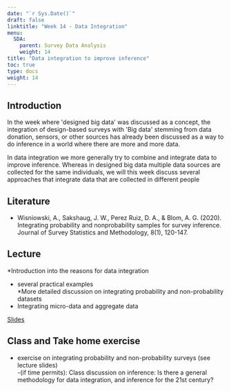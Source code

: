 ```yaml
---
date: "`r Sys.Date()`"
draft: false
linktitle: "Week 14 - Data Integration"
menu:
  SDA:
    parent: Survey Data Analysis
    weight: 14
title: "Data integration to improve inference"
toc: true
type: docs
weight: 14
---
```


## Introduction

In the week where 'designed big data' was discussed as a concept, the integration of design-based surveys with 'Big data' stemming from data donation, sensors, or other sources has already been discussed as a way to do inference in a world where there are more and more data.

In data integration we more generally try to combine and integrate data to improve inference. Whereas in designed big data multiple data sources are collected for the same individuals, we will this week discuss several approaches that integrate data that are collected in different people
 

## Literature
-	Wisniowski, A., Sakshaug, J. W., Perez Ruiz, D. A., & Blom, A. G. (2020). Integrating probability and nonprobability samples for survey inference. Journal of Survey Statistics and Methodology, 8(1), 120-147.


## Lecture
*Introduction into the reasons for data integration  
- several practical examples  
*More detailed discussion on integrating probability and non-probability datasets  
- Integrating micro-data and aggregate data  


[Slides](/files/SDA/week14/lecture_week_14.pdf)

## Class and Take home exercise
- exercise on integrating probability and non-probability surveys (see lecture slides)  
-(if time permits): Class discussion on inference: Is  there a general methodology for data integration, and inference for the 21st century?





